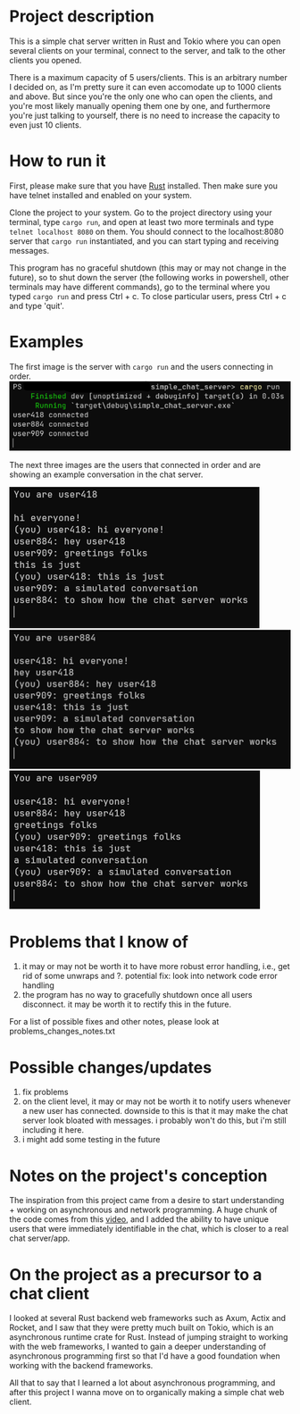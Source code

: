 # Project description

This is a simple chat server written in Rust and Tokio where you can open several clients on your terminal, connect to the server, and talk to the other clients
you opened. 

There is a maximum capacity of 5 users/clients. This is an arbitrary number I decided on, as I'm pretty sure it can even accomodate up to 1000 clients and above.
But since you're the only one who can open the clients, and you're most likely manually opening them one by one, and furthermore you're just talking to yourself, 
there is no need to increase the capacity to even just 10 clients. 

# How to run it

First, please make sure that you have [Rust](https://doc.rust-lang.org/book/ch01-01-installation.html) installed. Then make sure you have telnet installed
and enabled on your system. 

Clone the project to your system. Go to the project directory using your terminal, type `cargo run`, and open at least two more terminals and type
`telnet localhost 8080` on them. You should connect to the localhost:8080 server that `cargo run` instantiated, and you can start typing and receiving
messages. 

This program has no graceful shutdown (this may or may not change in the future), so to shut down the server (the following works in powershell, other terminals 
may have different commands), go to the terminal where you typed `cargo run` and press Ctrl + c. To close particular users, press Ctrl + c and type 'quit'.

# Examples

The first image is the server with `cargo run` and the users connecting in order.
![server](images/server.png)

The next three images are the users that connected in order and are showing an example conversation in the chat server.

![first user](images/first_user.png)
![second user](images/second_user.png)
![third_user](images/third_user.png)

# Problems that I know of

1. it may or may not be worth it to have more robust error handling,
  i.e., get rid of some unwraps and ?. 
  potential fix: look into network code error handling
2. the program has no way to gracefully shutdown once all users
  disconnect. it may be worth it to rectify this in the future.

For a list of possible fixes and other notes, please look at problems_changes_notes.txt

# Possible changes/updates

1. fix problems
2. on the client level, it may or may not be worth it to notify
  users whenever a new user has connected. downside to this is that it
  may make the chat server look bloated with messages. i probably won't
  do this, but i'm still including it here.
3. i might add some testing in the future

# Notes on the project's conception

The inspiration from this project came from a desire to start understanding + working on asynchronous and network programming. A huge chunk of the code comes from
this [video](https://www.youtube.com/watch?v=T2mWg91sx-o), and I added the ability to have unique users that were immediately identifiable in the chat, which is closer to a 
real chat server/app.

# On the project as a precursor to a chat client

I looked at several Rust backend web frameworks such as Axum, Actix and Rocket, and I saw that they were pretty much built on Tokio, which is an asynchronous runtime
crate for Rust. Instead of jumping straight to working with the web frameworks, I wanted to gain a deeper understanding of asynchronous programming first so that I'd have
a good foundation when working with the backend frameworks.

All that to say that I learned a lot about asynchronous programming, and after this project I wanna move on to organically making a simple chat web client. 
